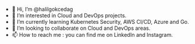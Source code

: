 - 👋 Hi, I’m @halilgokcedag
- 👀 I’m interested in Cloud and DevOps projects.
- 🌱 I’m currently learning Kubernetes Security, AWS CI/CD, Azure and Go.
- 💞️ I’m looking to collaborate on Cloud and DevOps areas.
- 📫 How to reach me : you can find me on LinkedIn and Instagram.

<!---
halilgokcedag/halilgokcedag is a ✨ special ✨ repository because its `README.md` (this file) appears on your GitHub profile.
You can click the Preview link to take a look at your changes.
--->
